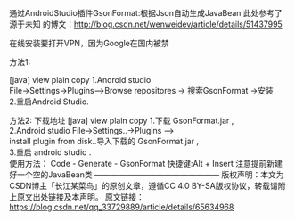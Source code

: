通过AndroidStudio插件GsonFormat:根据Json自动生成JavaBean
此处参考了 源于未知 的博文：http://blog.csdn.net/wenweidev/article/details/51437995 

 在线安装要打开VPN，因为Google在国内被禁 

方法1:


[java]  view plain  copy
1.Android studio    
 File->Settings->Plugins-->Browse repositores -> 搜索GsonFormat ->安装  
2.重启Android Studio.  

方法2:  下载地址
[java]  view plain  copy
1.下载 GsonFormat.jar ,  
2.Android studio  File->Settings..->Plugins -->  
  install plugin from disk..导入下载的 GsonFormat.jar ,  
3.重启 android studio .  
使用方法：
Code - Generate - GsonFormat
快捷键:Alt + Insert
 注意提前新建好一个空的JavaBean类 
————————————————
版权声明：本文为CSDN博主「长江某菜鸟」的原创文章，遵循CC 4.0 BY-SA版权协议，转载请附上原文出处链接及本声明。
原文链接：https://blog.csdn.net/qq_33729889/article/details/65634968